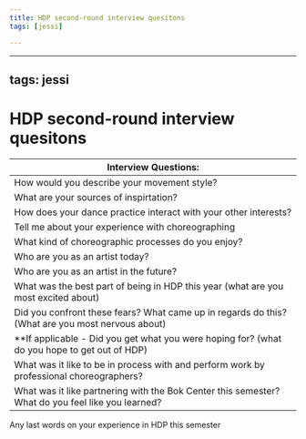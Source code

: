 ```yaml
---
title: HDP second-round interview quesitons
tags: [jessi]

---
```


---
tags: jessi
---

# HDP second-round interview quesitons

| Interview Questions:                                                                             |
| ------------------------------------------------------------------------------------------------ |
| How would you describe your movement style?                                                      |
| What are your sources of inspirtation?                                                           |
| How does your dance practice interact with your other interests?                                 |
| Tell me about your experience with choreographing                                                |
| What kind of choreographic processes do you enjoy?                                               |
| Who are you as an artist today?                                                                  |
| Who are you as an artist in the future?                                                          |
| What was the best part of being in HDP this year (what are you most excited about)               |
| Did you confront these fears? What came up in regards do this? (What are you most nervous about)                                                      |
|     **If applicable - Did you get what you were hoping for? (what do you hope to get out of HDP)                                               |
|     What was it like to be in process with and perform work by professional choreographers?                                                |
|     What was it like partnering with the Bok Center this semester? What do you feel like you learned?                                               |
Any last words on your experience in HDP this semester
